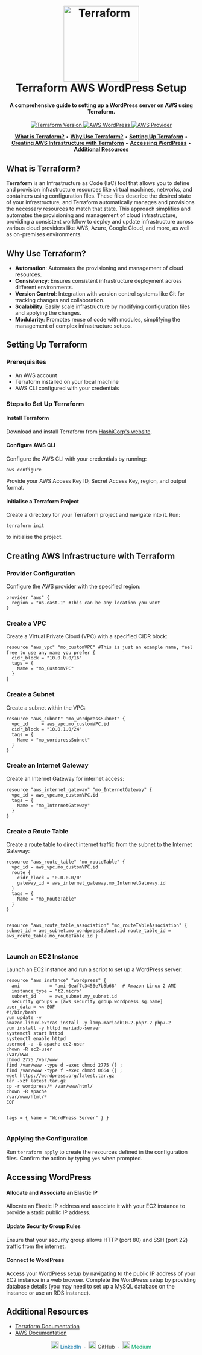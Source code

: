 <h1 align="center">
  <br>
<img src="https://cdn.jsdelivr.net/gh/devicons/devicon/icons/terraform/terraform-original.svg" alt="Terraform" width="200">
  <br>
  Terraform AWS WordPress Setup
  <br>
</h1>
<h4 align="center">A comprehensive guide to setting up a WordPress server on AWS using Terraform.</h4>
<p align="center">
  <a href="https://www.terraform.io">
    <img src="https://img.shields.io/badge/Terraform-v1.0.0-blue" alt="Terraform Version">
  </a>
  <a href="https://aws.amazon.com">
    <img src="https://img.shields.io/badge/AWS-WordPress-orange" alt="AWS WordPress">
  </a>
  <a href="https://www.terraform.io/docs/providers/aws/index.html">
    <img src="https://img.shields.io/badge/AWS-Provider-brightgreen" alt="AWS Provider">
  </a>
</p>
<p align="center">
  <a href="#what-is-terraform"><strong>What is Terraform?</strong></a> •
  <a href="#why-use-terraform"><strong>Why Use Terraform?</strong></a> •
  <a href="#setting-up-terraform"><strong>Setting Up Terraform</strong></a> •
  <a href="#creating-aws-infrastructure-with-terraform"><strong>Creating AWS Infrastructure with Terraform</strong></a> •
  <a href="#accessing-wordpress"><strong>Accessing WordPress</strong></a> •
  <a href="#additional-resources"><strong>Additional Resources</strong></a>
</p>

<h2 id="what-is-terraform"><strong>What is Terraform?</strong></h2>
<p><strong>Terraform</strong> is an Infrastructure as Code (IaC) tool that allows you to define and provision infrastructure resources like virtual machines, networks, and containers using configuration files. These files describe the desired state of your infrastructure, and Terraform automatically manages and provisions the necessary resources to match that state. This approach simplifies and automates the provisioning and management of cloud infrastructure, providing a consistent workflow to deploy and update infrastructure across various cloud providers like AWS, Azure, Google Cloud, and more, as well as on-premises environments.</p>
<h2 id="why-use-terraform"><strong>Why Use Terraform?</strong></h2>
<ul>
  <li><strong>Automation</strong>: Automates the provisioning and management of cloud resources.</li>
  <li><strong>Consistency</strong>: Ensures consistent infrastructure deployment across different environments.</li>
  <li><strong>Version Control</strong>: Integration with version control systems like Git for tracking changes and collaboration.</li>
  <li><strong>Scalability</strong>: Easily scale infrastructure by modifying configuration files and applying the changes.</li>
  <li><strong>Modularity</strong>: Promotes reuse of code with modules, simplifying the management of complex infrastructure setups.</li>
</ul>
<h2 id="setting-up-terraform"><strong>Setting Up Terraform</strong></h2>
<h3><strong>Prerequisites</strong></h3>
<ul>
  <li>An AWS account</li>
  <li>Terraform installed on your local machine</li>
  <li>AWS CLI configured with your credentials</li>
</ul>
<h3><strong>Steps to Set Up Terraform</strong></h3>
<h4><strong>Install Terraform</strong></h4>
<p>Download and install Terraform from <a href="https://www.terraform.io/downloads">HashiCorp's website</a>.</p>
<h4><strong>Configure AWS CLI</strong></h4>
<p>Configure the AWS CLI with your credentials by running:</p>
<pre><code>aws configure</code></pre>
<p>Provide your AWS Access Key ID, Secret Access Key, region, and output format.</p>
<h4><strong>Initialise a Terraform Project</strong></h4>
<p>Create a directory for your Terraform project and navigate into it. Run:</p>
<pre><code>terraform init</code></pre>
<p>to initialise the project.</p>
<h2 id="creating-aws-infrastructure-with-terraform"><strong>Creating AWS Infrastructure with Terraform</strong></h2>
<h3><strong>Provider Configuration</strong></h3>
<p>Configure the AWS provider with the specified region:</p>
<pre><code class="hcl">provider "aws" {
  region = "us-east-1" #This can be any location you want
}</code></pre>
<h3><strong>Create a VPC</strong></h3>
<p>Create a Virtual Private Cloud (VPC) with a specified CIDR block:</p>
<pre><code class="hcl">resource "aws_vpc" "mo_customVPC" #This is just an example name, feel free to use any name you prefer {
  cidr_block = "10.0.0.0/16"
  tags = {
    Name = "mo_CustomVPC"
  }
}</code></pre>
<h3><strong>Create a Subnet</strong></h3>
<p>Create a subnet within the VPC:</p>
<pre><code class="hcl">resource "aws_subnet" "mo_wordpressSubnet" {
  vpc_id     = aws_vpc.mo_customVPC.id
  cidr_block = "10.0.1.0/24"
  tags = {
    Name = "mo_wordpressSubnet"
  }
}</code></pre>
<h3><strong>Create an Internet Gateway</strong></h3>
<p>Create an Internet Gateway for internet access:</p>
<pre><code class="hcl">resource "aws_internet_gateway" "mo_InternetGateway" {
  vpc_id = aws_vpc.mo_customVPC.id
  tags = {
    Name = "mo_InternetGateway"
  }
}</code></pre>
<h3><strong>Create a Route Table</strong></h3>
<p>Create a route table to direct internet traffic from the subnet to the Internet Gateway:</p>
<pre><code class="hcl">resource "aws_route_table" "mo_routeTable" {
  vpc_id = aws_vpc.mo_customVPC.id
  route {
    cidr_block = "0.0.0.0/0"
    gateway_id = aws_internet_gateway.mo_InternetGateway.id
  }
  tags = {
    Name = "mo_RouteTable"
  }
}

resource "aws_route_table_association" "mo_routeTableAssociation" {
  subnet_id      = aws_subnet.mo_wordpressSubnet.id
  route_table_id = aws_route_table.mo_routeTable.id
}</code></pre>

<h3><strong>Launch an EC2 Instance</strong></h3>
<p>Launch an EC2 instance and run a script to set up a WordPress server:</p>
<pre><code class="hcl">resource "aws_instance" "wordpress" {
  ami           = "ami-0eaf7c3456e7b5b68"  # Amazon Linux 2 AMI
  instance_type = "t2.micro"
  subnet_id     = aws_subnet.my_subnet.id
  security_groups = [aws_security_group.wordpress_sg.name]
user_data = <<-EOF
#!/bin/bash
yum update -y
amazon-linux-extras install -y lamp-mariadb10.2-php7.2 php7.2
yum install -y httpd mariadb-server
systemctl start httpd
systemctl enable httpd
usermod -a -G apache ec2-user
chown -R ec2-user
/var/www
chmod 2775 /var/www
find /var/www -type d -exec chmod 2775 {} ;
find /var/www -type f -exec chmod 0664 {} ;
wget https://wordpress.org/latest.tar.gz
tar -xzf latest.tar.gz
cp -r wordpress/* /var/www/html/
chown -R apache
/var/www/html/*
EOF

tags = {
Name = "WordPress Server"
}
}</code></pre>

<h3><strong>Applying the Configuration</strong></h3>
<p>Run <code>terraform apply</code> to create the resources defined in the configuration files. Confirm the action by typing <code>yes</code> when prompted.</p>
<h2 id="accessing-wordpress"><strong>Accessing WordPress</strong></h2>
<h4><strong>Allocate and Associate an Elastic IP</strong></h4>
<p>Allocate an Elastic IP address and associate it with your EC2 instance to provide a static public IP address.</p>
<h4><strong>Update Security Group Rules</strong></h4>
<p>Ensure that your security group allows HTTP (port 80) and SSH (port 22) traffic from the internet.</p>
<h4><strong>Connect to WordPress</strong></h4>
<p>Access your WordPress setup by navigating to the public IP address of your EC2 instance in a web browser. Complete the WordPress setup by providing database details (you may need to set up a MySQL database on the instance or use an RDS instance).</p>
<h2 id="additional-resources"><strong>Additional Resources</strong></h2>
<ul>
  <li><a href="https://www.terraform.io/docs">Terraform Documentation</a></li>
  <li><a href="https://docs.aws.amazon.com">AWS Documentation</a></li>
</ul>
<p align="center">
  <a href="https://www.linkedin.com/in/mohammed-sayed-16112a179/" style="text-decoration:none; color:#0e76a8;">
    <img src="https://cdn-icons-png.flaticon.com/512/174/174857.png" alt="LinkedIn" width="20" height="20"/> LinkedIn
  </a> &nbsp;&middot;&nbsp;
  <a href="https://github.com/Mo-ASayed" style="text-decoration:none; color:#333;">
    <img src="https://cdn-icons-png.flaticon.com/512/733/733609.png" alt="GitHub" width="20" height="20"/> GitHub
  </a> &nbsp;&middot;&nbsp;
  <a href="https://medium.com/@sayedsylvainltd" style="text-decoration:none; color:#00ab6c;">
    <img src="https://cdn-icons-png.flaticon.com/512/2111/2111505.png" alt="Medium" width="20" height="20"/> Medium
  </a>
</p>
